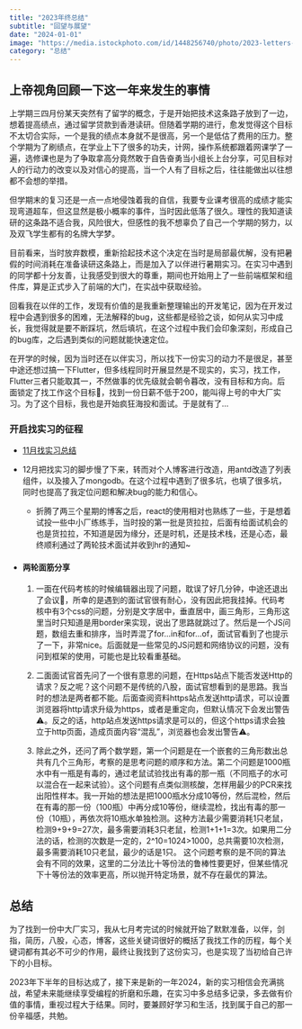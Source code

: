 ```yaml
---
title: "2023年终总结"
subtitle: "回望与展望"
date: "2024-01-01"
image: "https://media.istockphoto.com/id/1448256740/photo/2023-letters-on-the-road.jpg?s=1024x1024&w=is&k=20&c=5ex3KObTJl0Sn6XXhYHKVBxHCfEW7FGA0xMnNf2CV8M="
category: "总结"
---
```


## 上帝视角回顾一下这一年来发生的事情
上学期三四月份某天突然有了留学的概念，于是开始把技术这条路子放到了一边，想着提高绩点，通过留学贷款到香港读研。但随着学期的进行，愈发觉得这个目标不太切合实际，一个是我的绩点本身就不是很高，另一个是低估了费用的压力。整个学期为了刷绩点，在学业上下了很多的功夫，计网，操作系统都跟着网课学了一遍，选修课也是为了争取拿高分竟然敢于自告奋勇当小组长上台分享，可见目标对人的行动力的改变以及对信心的提高，当一个人有了目标之后，往往能做出以往想都不会想的举措。

但学期末的复习还是一点一点地侵蚀着我的自信，我要专业课考很高的成绩才能实现弯道超车，但这显然是极小概率的事件，当时因此低落了很久。理性的我知道读研的这条路不适合我，风险很大，但感性的我不想辜负了自己一个学期的努力，以及双飞学生都有的名牌大学梦。

目前看来，当时放弃数模，重新拾起技术这个决定在当时是局部最优解，没有把暑假的时间消耗在准备读研这条路上，而是加入了以伴进行暑期实习。在实习中遇到的同学都十分友善，让我感受到很大的尊重，期间也开始用上了一些前端框架和组件库，算是正式步入了前端的大门，在实战中获取经验。

回看我在以伴的工作，发现有价值的是我重新整理输出的开发笔记，因为在开发过程中会遇到很多的困难，无法解释的bug，这些都是经验之谈，如何从实习中成长，我觉得就是要不断踩坑，然后填坑，在这个过程中我们会印象深刻，形成自己的bug库，之后遇到类似的问题就能快速定位。

在开学的时候，因为当时还在以伴实习，所以找下一份实习的动力不是很足，甚至中途还想过搞一下Flutter，但多线程同时开展显然是不现实的，实习，找工作，Flutter三者只能取其一，不然做事的优先级就会朝令暮改，没有目标和方向。后面锁定了找工作这个目标🎯，找到一份日薪不低于200，能叫得上号的中大厂实习。为了这个目标，我也是开始疯狂海投和面试。于是就有了...

### 开启找实习的征程

- [11月找实习总结](https://blog.zplus7.space/posts/65719b4e844efcfae6f76165)

- 12月把找实习的脚步慢了下来，转而对个人博客进行改造，用antd改造了列表组件，以及接入了mongodb。在这个过程中遇到了很多坑，也填了很多坑，同时也提高了我定位问题和解决bug的能力和信心。
    - 折腾了两三个星期的博客之后，react的使用相对也熟练了一些，于是想着试投一些中小厂练练手，当时投的第一批是货拉拉，后面有给面试机会的也是货拉拉，不知道是因为缘分，还是时机，还是技术栈，还是心态，最终顺利通过了两轮技术面试并收到hr的通知~

- #### 两轮面筋分享

    1. 一面在代码考核的时候编辑器出现了问题，耽误了好几分钟，中途还退出了会议🤦，所幸的是遇到的面试官很有耐心，没有因此把我挂掉。代码考核中有3个css的问题，分别是文字居中，垂直居中，画三角形，三角形这里当时只知道是用border来实现，说出了思路就跳过了。然后是一个JS问题，数组去重和排序，当时弄混了for...in和for...of，面试官看到了也提示了一下，非常nice。后面就是一些常见的JS问题和网络协议的问题，没有问到框架的使用，可能也是比较看重基础。
    
    2. 二面面试官首先问了一个很有意思的问题，在Https站点下能否发送Http的请求？反之呢？这个问题不是传统的八股，面试官想看到的是思路。我当时的想法是两者都不能。后面查阅资料https站点发送http请求，可以设置浏览器将http请求升级为https，或者是重定向，但默认情况下会发出警告⚠️。反之的话，http站点发送https请求是可以的，但这个https请求会独立于http页面，造成页面内容“混乱”，浏览器也会发出警告⚠️。

    3. 除此之外，还问了两个数学题，第一个问题是在一个嵌套的三角形数出总共有几个三角形，考察的是思考问题的顺序和方法。第二个问题是1000瓶水中有一瓶是有毒的，通过老鼠试验找出有毒的那一瓶（不同瓶子的水可以混合在一起来试验）。这个问题有点类似测核酸，怎样用最少的PCR来找出阳性样本。我一开始的想法是把1000瓶水分成10等份，然后混检，然后在有毒的那一份（100瓶）中再分成10等份，继续混检，找出有毒的那一份（10瓶），再依次将10瓶水单独检测。这种方法最少需要消耗1只老鼠，检测9+9+9=27次，最多需要消耗3只老鼠，检测1+1+1=3次。如果用二分法的话，检测的次数是一定的，2^10=1024>1000，总共需要10次检测，最多需要消耗10只老鼠，最少的话是1只。
    这个问题考察的是不同的算法会有不同的效果，这里的二分法比十等份法的鲁棒性要更好，但某些情况下十等份法的效率更高，所以抛开特定场景，就不存在最优的算法。

## 总结
为了找到一份中大厂实习，我从七月考完试的时候就开始了默默准备，以伴，剑指，简历，八股，心态，博客，这些关键词很好的概括了我找工作的历程，每个关键词都有其必不可少的作用，最终让我找到了这份实习，也是实现了当初给自己许下的小目标。

2023年下半年的目标达成了，接下来是新的一年2024，新的实习相信会充满挑战，希望未来能继续享受编程的折磨和乐趣，在实习中多总结多记录，多去做有价值的事情，重视过程大于结果。同时，要兼顾好学习和生活，找到属于自己的那一份辛福感，共勉。